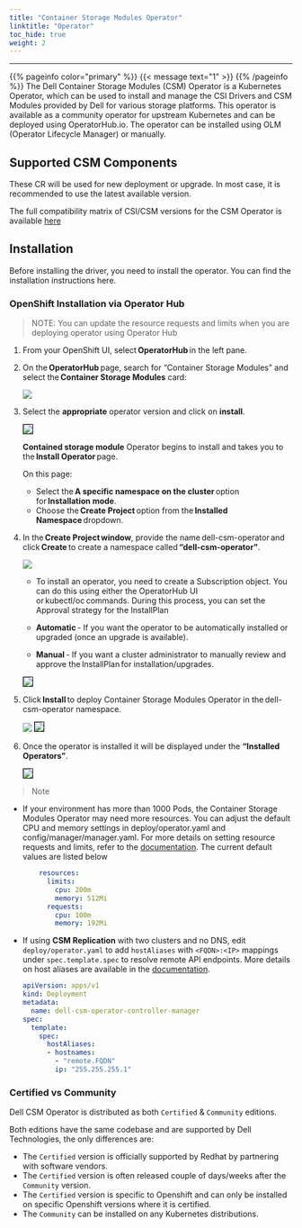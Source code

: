 ```yaml
---
title: "Container Storage Modules Operator"
linktitle: "Operator"
toc_hide: true 
weight: 2
---
```

<hr>
{{% pageinfo color="primary" %}}
{{< message text="1" >}}
{{% /pageinfo %}}
The Dell Container Storage Modules (CSM) Operator is a Kubernetes Operator, which can be used to install and manage the CSI Drivers and CSM Modules provided by Dell for various storage platforms. This operator is available as a community operator for upstream Kubernetes and can be deployed using OperatorHub.io. The operator can be installed using OLM (Operator Lifecycle Manager) or manually.

## Supported CSM Components

These CR will be used for new deployment or upgrade. In most case, it is recommended to use the latest available version.

The full compatibility matrix of CSI/CSM versions for the CSM Operator is available [here](../../../supportmatrix/#operator-compatibility-matrix)

## Installation

Before installing the driver, you need to install the operator. You can find the installation instructions here.


### OpenShift Installation via Operator Hub
<!--
>NOTE: You can update the resource requests and limits when you are deploying operator using Operator Hub

`dell-csm-operator` can be installed via Operator Hub on upstream Kubernetes clusters & Red Hat OpenShift Clusters.

The installation process involves the creation of a `Subscription` object either via the _OperatorHub_ UI or using `kubectl/oc`. While creating the `Subscription` you can set the Approval strategy for the `InstallPlan` for the operator to:

* _Automatic_ - If you want the operator to be automatically installed or upgraded (once an upgrade is available).
* _Manual_ - If you want a cluster administrator to manually review and approve the `InstallPlan` for installation/upgrades.

![OpenShit Operator Hub CSM install](./../../../../../images/deployment/operator_hub_install.gif) 
--> 
>NOTE: You can update the resource requests and limits when you are deploying operator using Operator Hub

1. From your OpenShift UI, select **OperatorHub** in the left pane. 

2. On the **OperatorHub** page, search for “Container Storage Modules” and select the **Container Storage Modules** card: 

   <img src="/csm-docs/images/deployment/operator/operatorhub_page.png" > 

3. Select the **appropriate** operator version and click on **install**.

   <img src="/csm-docs/images/deployment/operator/operator_version.png" style="border:1px solid black">  

   **Contained storage module** Operator begins to install and takes you to the **Install Operator** page.  

   On this page: 
    * Select the **A specific namespace on the cluster** option for **Installation mode**. 
    * Choose the **Create Project** option from the **Installed Namespace** dropdown. 

4. In the **Create Project window**, provide the name dell-csm-operator and click **Create** to create a namespace called **“dell-csm-operator”**. 

   <img src="/csm-docs/images/deployment/operator/create_project.png"> 

   * To install an operator, you need to create a Subscription object. You can do this using either the OperatorHub UI or kubectl/oc commands. During this process, you can set the Approval strategy for the InstallPlan 

   * **Automatic** - If you want the operator to be automatically installed or upgraded (once an upgrade is available). 

   * **Manual** - If you want a cluster administrator to manually review and approve the InstallPlan for installation/upgrades.  

   <img src="/csm-docs/images/deployment/operator/install_operator.png" style="border:1px solid black">  

5. Click **Install** to deploy Container Storage Modules Operator in the dell-csm-operator namespace.  

   <img src="/csm-docs/images/deployment/operator/installing_operator.png" >

   <img src="/csm-docs/images/deployment/operator/installing_operator1.png" style="border:1px solid black">   

6. Once the operator is installed it will be displayed under the **“Installed Operators”**. 
   
   <img src="/csm-docs/images/deployment/operator/installed_operator.png" style="border: 1px solid black">

>Note

- If your environment has more than 1000 Pods, the Container Storage Modules Operator may need more resources. You can adjust the default CPU and memory settings in deploy/operator.yaml and config/manager/manager.yaml. For more details on setting resource requests and limits, refer to the [documentation](https://sdk.operatorframework.io/docs/best-practices/managing-resources/). The current default values are listed below

    ```yaml
        resources:
          limits:
            cpu: 200m
            memory: 512Mi
          requests:
            cpu: 100m
            memory: 192Mi
    ```
- If using **CSM Replication** with two clusters and no DNS, edit `deploy/operator.yaml` to add `hostAliases` with `<FQDN>:<IP>` mappings under `spec.template.spec` to resolve remote API endpoints. More details on host aliases are available in the [documentation](https://kubernetes.io/docs/tasks/network/customize-hosts-file-for-pods/).
    ```yaml
    apiVersion: apps/v1
    kind: Deployment
    metadata:
      name: dell-csm-operator-controller-manager
    spec:
      template:
        spec:
          hostAliases:
          - hostnames:
            - "remote.FQDN"
            ip: "255.255.255.1"
   ```

### Certified vs Community

Dell CSM Operator is distributed as both `Certified` & `Community` editions.

Both editions have the same codebase and are supported by Dell Technologies, the only differences are:

* The `Certified` version is officially supported by Redhat by partnering with software vendors.
* The `Certified` version is often released couple of days/weeks after the `Community` version.
* The `Certified` version is specific to Openshift and can only be installed on specific Openshift versions where it is certified.
* The `Community` can be installed on any Kubernetes distributions.
